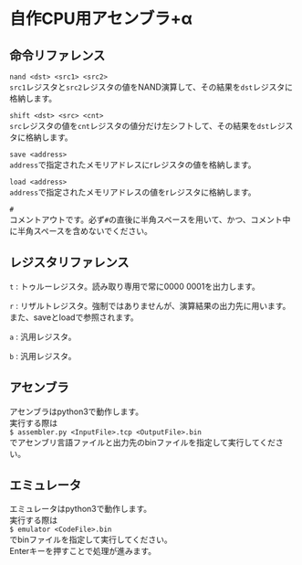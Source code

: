 # 自作CPU用アセンブラ+α
## 命令リファレンス
```nand <dst> <src1> <src2>```\
```src1```レジスタと```src2```レジスタの値をNAND演算して、その結果を```dst```レジスタに格納します。

```shift <dst> <src> <cnt>```\
```src```レジスタの値を```cnt```レジスタの値分だけ左シフトして、その結果を```dst```レジスタに格納します。

```save <address>```\
```address```で指定されたメモリアドレスにrレジスタの値を格納します。

```load <address>```\
```address```で指定されたメモリアドレスの値をrレジスタに格納します。

```#```\
コメントアウトです。必ず```#```の直後に半角スペースを用いて、かつ、コメント中に半角スペースを含めないでください。

## レジスタリファレンス
```t``` : トゥルーレジスタ。読み取り専用で常に0000 0001を出力します。 

```r``` : リザルトレジスタ。強制ではありませんが、演算結果の出力先に用います。また、saveとloadで参照されます。

```a``` : 汎用レジスタ。

```b``` : 汎用レジスタ。

## アセンブラ
アセンブラはpython3で動作します。\
実行する際は\
```$ assembler.py <InputFile>.tcp <OutputFile>.bin```\
でアセンブリ言語ファイルと出力先のbinファイルを指定して実行してください。

## エミュレータ
エミュレータはpython3で動作します。\
実行する際は\
```$ emulator <CodeFile>.bin```\
でbinファイルを指定して実行してください。\
Enterキーを押すことで処理が進みます。